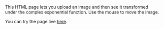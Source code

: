 This HTML page lets you upload an image and then see it transformed under the complex exponential function. Use the mouse to move the image.

You can try the page live [here](https://mattias-wikstrom.github.io/logexp/).
